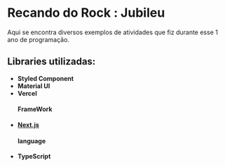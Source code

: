 # Recando do Rock : Jubileu
Aqui se encontra diversos exemplos de atividades que fiz durante esse 1 ano de programação.
<h2>Libraries utilizadas:</h2>
<ul>
<li><strong>Styled Component</strong> </li>
<li><strong>Material UI</strong> </li>
<li><strong>Vercel</strong></li>
</ul>
<ul>
<h4>FrameWork</h4>
  <li><strong><a href='https://nextjs.org/'>Next.js</a></strong></li>
<h4>language</h4>
<li><strong>TypeScript</strong></li>
</ul>
